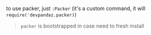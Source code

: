to use packer, just `:Packer` (it's a custom command, it will
`require('devpandaz.packer)`)

> `packer` is bootstrapped in case need to fresh install
